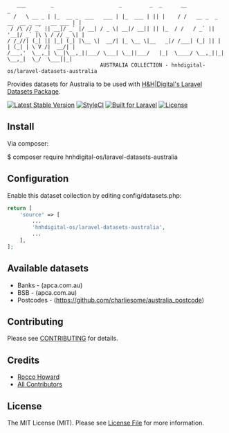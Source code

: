  ```
    ___        _                     _         _  _      __                                 _
   /   \ __ _ | |_  __ _  ___   ___ | |_  ___ | || |    / /   __ _  _ __  __ _ __   __ ___ | |
  / /\ // _` || __|/ _` |/ __| / _ \| __|/ __|| || |_  / /   / _` || '__|/ _` |\ \ / // _ \| |
 / /_//| (_| || |_| (_| |\__ \|  __/| |_ \__ \|__   _|/ /___| (_| || |  | (_| | \ V /|  __/| |
/___,'  \__,_| \__|\__,_||___/ \___| \__||___/   |_|  \____/ \__,_||_|   \__,_|  \_/  \___||_|
                               AUSTRALIA COLLECTION - hnhdigital-os/laravel-datasets-australia
```

Provides datasets for Australia to be used with [H&H|Digital's Laravel Datasets Package](https://github.com/hnhdigital-os/laravel-datasets).

[![Latest Stable Version](https://poser.pugx.org/hnhdigital-os/laravel-datasets-australia/v/stable.svg)](https://packagist.org/packages/hnhdigital-os/laravel-datasets) [![StyleCI](https://styleci.io/repos/77714252/shield?branch=master)](https://styleci.io/repos/77714252) [![Built for Laravel](https://img.shields.io/badge/Built_for-Laravel-green.svg)](https://laravel.com/) [![License](https://poser.pugx.org/hnhdigital-os/laravel-datasets/license.svg)](https://packagist.org/packages/hnhdigital-os/laravel-datasets)

## Install

Via composer:

$ composer require hnhdigital-os/laravel-datasets-australia

## Configuration

Enable this dataset collection by editing config/datasets.php:

```php
return [
    'source' => [
        ...
        'hnhdigital-os/laravel-datasets-australia',
        ...
    ],
];
```

## Available datasets

* Banks - (apca.com.au)
* BSB - (apca.com.au)
* Postcodes - (https://github.com/charliesome/australia_postcode)

## Contributing

Please see [CONTRIBUTING](https://github.com/hnhdigital-os/laravel-datasets/blob/master/CONTRIBUTING.md) for details.

## Credits

* [Rocco Howard](https://github.com/therocis)
* [All Contributors](https://github.com/hnhdigital-os/laravel-datasets-australia/contributors)

## License

The MIT License (MIT). Please see [License File](https://github.com/hnhdigital-os/laravel-datasets/blob/master/LICENSE) for more information.
